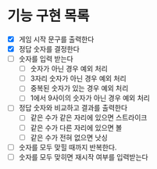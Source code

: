 # 기능 구현 목록

- [x] 게임 시작 문구를 출력한다
- [x] 정답 숫자를 결정한다
- [ ] 숫자를 입력 받는다
    - [ ] 숫자가 아닌 경우 예외 처리
    - [ ] 3자리 숫자가 아닌 경우 예외 처리
    - [ ] 중복된 숫자가 있는 경우 예외 처리
    - [ ] 1에서 9사이의 숫자가 아닌 경우 예외 처리
- [ ] 정답 숫자와 비교하고 결과를 출력한다
    - [ ] 같은 수가 같은 자리에 있으면 스트라이크
    - [ ] 같은 수가 다른 자리에 있으면 볼
    - [ ] 같은 수가 전혀 없으면 낫싱
- [ ] 숫자를 모두 맞힐 때까지 반복한다.
- [ ] 숫자를 모두 맞히면 재시작 여부를 입력받는다